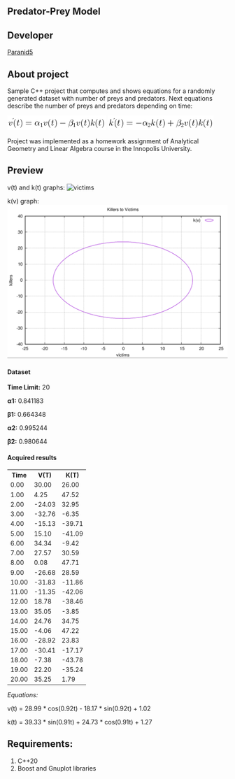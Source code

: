 **Predator-Prey Model**
------------------------------

## Developer
[Paranid5](https://github.com/dinaraparanid)

## About project

Sample C++ project that computes and shows equations
for a randomly generated dataset with number of preys and predators.
Next equations describe the number of preys and predators depending on time:

![victim_equation](victim_equation.png)
![killer_equation](killer_equation.png)

Project was implemented as a homework assignment of
Analytical Geometry and Linear Algebra course in the Innopolis University.

## Preview
v(t) and k(t) graphs:
![victims](victims_and_killers.png)

k(v) graph:
![k(v)](killers_to_victims.png)

#### Dataset

**Time Limit:** 20

**α1:** 0.841183

**β1:** 0.664348

**α2:** 0.995244

**β2:** 0.980644

#### Acquired results

<table>
        <tr>
                <th>Time</th>
                <th>V(T)</th>
                <th>K(T)</th>
        </tr>
        <tr>
                <td>0.00</td>
                <td>30.00</td>
                <td>26.00</td>
        </tr>
        <tr>
                <td>1.00</td>
                <td>4.25</td>
                <td>47.52</td>
        </tr>
        <tr>
                <td>2.00</td>
                <td>-24.03</td>
                <td>32.95</td>
        </tr>
        <tr>
                <td>3.00</td>
                <td>-32.76</td>
                <td>-6.35</td>
        </tr>
        <tr>
                <td>4.00</td>
                <td>-15.13</td>
                <td>-39.71</td>
        </tr>
        <tr>
                <td>5.00</td>
                <td>15.10</td>
                <td>-41.09</td>
        </tr>
        <tr>
                <td>6.00</td>
                <td>34.34</td>
                <td>-9.42</td>
        </tr>
        <tr>
                <td>7.00</td>
                <td>27.57</td>
                <td>30.59</td>
        </tr>
        <tr>
                <td>8.00</td>
                <td>0.08</td>
                <td>47.71</td>
        </tr>
        <tr>
                <td>9.00</td>
                <td>-26.68</td>
                <td>28.59</td>
        </tr>
        <tr>
                <td>10.00</td>
                <td>-31.83</td>
                <td>-11.86</td>
        </tr>
        <tr>
                <td>11.00</td>
                <td>-11.35</td>
                <td>-42.06</td>
        </tr>
        <tr>
                <td>12.00</td>
                <td>18.78</td>
                <td>-38.46</td>
        </tr>
        <tr>
                <td>13.00</td>
                <td>35.05</td>
                <td>-3.85</td>
        </tr>
        <tr>
                <td>14.00</td>
                <td>24.76</td>
                <td>34.75</td>
        </tr>
        <tr>
                <td>15.00</td>
                <td>-4.06</td>
                <td>47.22</td>
        </tr>
        <tr>
                <td>16.00</td>
                <td>-28.92</td>
                <td>23.83</td>
        </tr>
        <tr>
                <td>17.00</td>
                <td>-30.41</td>
                <td>-17.17</td>
        </tr>
        <tr>
                <td>18.00</td>
                <td>-7.38</td>
                <td>-43.78</td>
        </tr>
        <tr>
                <td>19.00</td>
                <td>22.20</td>
                <td>-35.24</td>
        </tr>
        <tr>
                <td>20.00</td>
                <td>35.25</td>
                <td>1.79</td>
        </tr>
</table>


*Equations:*

v(t) = 28.99 * cos(0.92t) - 18.17 * sin(0.92t) + 1.02

k(t) = 39.33 * sin(0.91t) + 24.73 * cos(0.91t) + 1.27

## Requirements:
1) C++20
2) Boost and Gnuplot libraries